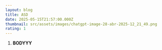 ```yaml
---
layout: blog
title: ASD
date: 2025-05-15T21:57:00.000Z
thumbnail: src/assets/images/chatgpt-image-28-abr-2025-12_21_49.png
rating: 1
---
```

1. **BODYYY**
